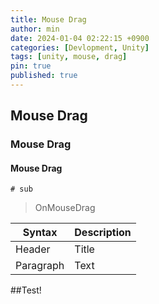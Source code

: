 ```yaml
---
title: Mouse Drag
author: min
date: 2024-01-04 02:22:15 +0900
categories: [Devlopment, Unity]
tags: [unity, mouse, drag]
pin: true
published: true
---
```


## Mouse Drag
### Mouse Drag
#### Mouse Drag

    # sub

> OnMouseDrag


| Syntax      | Description |
| ----------- | ----------- |
| Header      | Title       |
| Paragraph   | Text        |

##Test!
<!--stackedit_data:
eyJoaXN0b3J5IjpbLTIwMjc1NzQxMzNdfQ==
-->